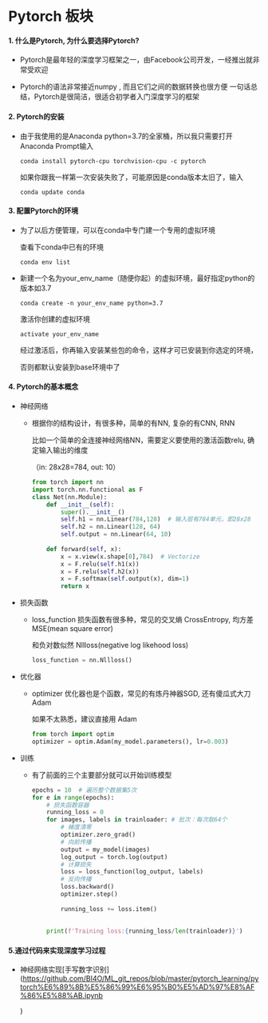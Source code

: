 # Pytorch 板块

#### 1. 什么是Pytorch, 为什么要选择Pytorch?

- Pytorch是最年轻的深度学习框架之一，由Facebook公司开发，一经推出就非常受欢迎

- Pytorch的语法非常接近numpy , 而且它们之间的数据转换也很方便
  一句话总结，Pytorch是很简洁，很适合初学者入门深度学习的框架

#### 2. Pytorch的安装

- 由于我使用的是Anaconda python=3.7的全家桶，所以我只需要打开Anaconda Prompt输入

  `conda install pytorch-cpu torchvision-cpu -c pytorch`

  如果你跟我一样第一次安装失败了，可能原因是conda版本太旧了，输入

  `conda update conda`

#### 3. 配置Pytorch的环境

- 为了以后方便管理，可以在conda中专门建一个专用的虚拟环境

  查看下conda中已有的环境

  `conda env list`

- 新建一个名为your_env_name（随便你起）的虚拟环境，最好指定python的版本如3.7

  `conda create -n your_env_name python=3.7`

  激活你创建的虚拟环境

  `activate your_env_name`

  经过激活后，你再输入安装某些包的命令，这样才可已安装到你选定的环境，

  否则都默认安装到base环境中了

#### 4. Pytorch的基本概念

- 神经网络

  - 根据你的结构设计，有很多种，简单的有NN, 复杂的有CNN, RNN

    比如一个简单的全连接神经网络NN，需要定义要使用的激活函数relu, 确定输入输出的维度

    （in: 28x28=784, out: 10）

    ```python
    from torch import nn
    import torch.nn.functional as F
    class Net(nn.Module):
        def __init__(self):
            super().__init__()
            self.h1 = nn.Linear(784,128)  # 输入层有784单元，即28x28
            self.h2 = nn.Linear(128, 64)
            self.output = nn.Linear(64, 10)
        
        def forward(self, x):
            x = x.view(x.shape[0],784)  # Vectorize
            x = F.relu(self.h1(x))
            x = F.relu(self.h2(x))
            x = F.softmax(self.output(x), dim=1)  
            return x
    ```

- 损失函数

  - loss_function 损失函数有很多种，常见的交叉熵 CrossEntropy, 均方差 MSE(mean square error)

    和负对数似然 Nllloss(negative log likehood loss)

    ```python
    loss_function = nn.Nllloss()
    ```

- 优化器

  - optimizer 优化器也是个函数，常见的有炼丹神器SGD, 还有傻瓜式大刀Adam

    如果不太熟悉，建议直接用 Adam

    ```python
    from torch import optim
    optimizer = optim.Adam(my_model.parameters(), lr=0.003)
    ```

- 训练

  - 有了前面的三个主要部分就可以开始训练模型

    ```python
    epochs = 10  # 遍历整个数据集5次
    for e in range(epochs):
        # 损失函数容器
        running_loss = 0
        for images, labels in trainloader: # 批次：每次取64个
            # 梯度清零
            optimizer.zero_grad()
            # 向前传播
            output = my_model(images)
            log_output = torch.log(output)
            # 计算损失
            loss = loss_function(log_output, labels)
            # 反向传播
            loss.backward()
            optimizer.step()
            
            running_loss += loss.item()
            
        
        print(f'Training loss:{running_loss/len(trainloader)}')
    ```

#### 5.通过代码来实现深度学习过程

- 神经网络实现[手写数字识别](https://github.com/BI4O/ML_git_repos/blob/master/pytorch_learning/pytorch%E6%89%8B%E5%86%99%E6%95%B0%E5%AD%97%E8%AF%86%E5%88%AB.ipynb

  )

